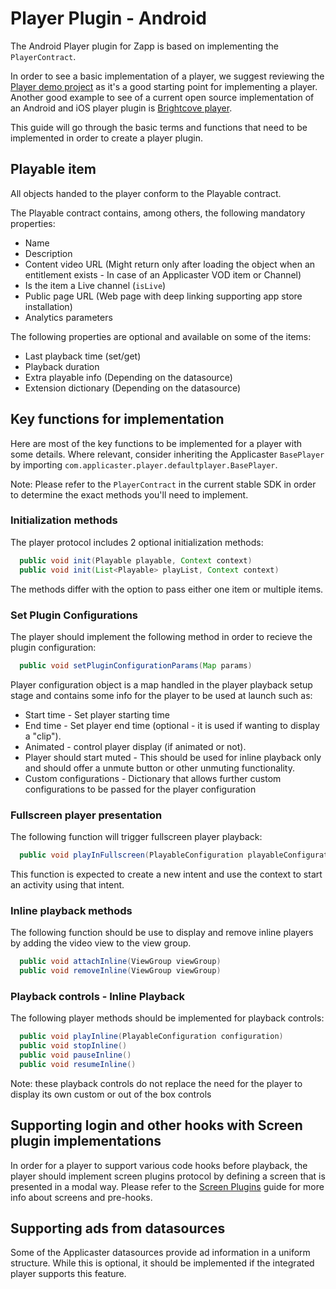 # Player Plugin - Android

The Android Player plugin for Zapp is based on implementing the `PlayerContract`.

In order to see a basic implementation of a player, we suggest reviewing the [Player demo project](https://github.com/applicaster/zapp-plugins-examples/tree/master/VideoPlayer/Android) as it's a good starting point for implementing a player.
Another good example to see of a current open source implementation of an Android and iOS player plugin is [Brightcove player](https://github.com/applicaster/zapp-player-plugin-brightcove).

This guide will go through the basic terms and functions that need to be implemented in order to create a player plugin.

## Playable item
All objects handed to the player conform to the Playable contract.

The Playable contract contains, among others, the following mandatory properties:
* Name
* Description
* Content video URL (Might return only after loading the object when an entitlement exists - In case of an Applicaster VOD item or Channel)
* Is the item a Live channel (`isLive`)
* Public page URL (Web page with deep linking supporting app store installation)
* Analytics parameters

The following properties are optional and available on some of the items:
* Last playback time (set/get)
* Playback duration
* Extra playable info (Depending on the datasource)
* Extension dictionary (Depending on the datasource)

## Key functions for implementation
Here are most of the key functions to be implemented for a player with some details.
Where relevant, consider inheriting the Applicaster `BasePlayer` by importing `com.applicaster.player.defaultplayer.BasePlayer`.

Note: Please refer to the `PlayerContract` in the current stable SDK in order to determine the exact methods you'll need to implement.

### Initialization methods
The player protocol includes 2 optional initialization methods:
``` java
  public void init(Playable playable, Context context)
  public void init(List<Playable> playList, Context context)
```
The methods differ with the option to pass either one item or multiple items.

### Set Plugin Configurations
The player should implement the following method in order to recieve the plugin configuration:
``` java
  public void setPluginConfigurationParams(Map params)
```

Player configuration object is a map handled in the player playback setup stage and contains some info for the player to be used at launch such as:
* Start time - Set player starting time
* End time - Set player end time (optional - it is used if wanting to display a "clip").
* Animated - control player display (if animated or not).
* Player should start muted - This should be used for inline playback only and should offer a unmute button or other unmuting functionality.
* Custom configurations - Dictionary that allows further custom configurations to be passed for the player configuration

### Fullscreen player presentation
The following function will trigger fullscreen player playback:
``` java
  public void playInFullscreen(PlayableConfiguration playableConfiguration, int requestCode, Context context)
```
This function is expected to create a new intent and use the context to start an activity using that intent.

### Inline playback methods
The following function should be use to display and remove inline players by adding the video view to the view group.
``` java
  public void attachInline(ViewGroup viewGroup)
  public void removeInline(ViewGroup viewGroup)
```

### Playback controls - Inline Playback
The following player methods should be implemented for playback controls:
``` java
  public void playInline(PlayableConfiguration configuration)
  public void stopInline()
  public void pauseInline()
  public void resumeInline()
```

Note: these playback controls do not replace the need for the player to display its own custom or out of the box controls

## Supporting login and other hooks with Screen plugin implementations
In order for a player to support various code hooks before playback, the player should implement screen plugins protocol by defining a screen that is presented in a modal way.
Please refer to the [Screen Plugins](/ui-builder/intro.md) guide for more info about screens and pre-hooks.

## Supporting ads from datasources
Some of the Applicaster datasources provide ad information in a uniform structure.
While this is optional, it should be implemented if the integrated player supports this feature.
